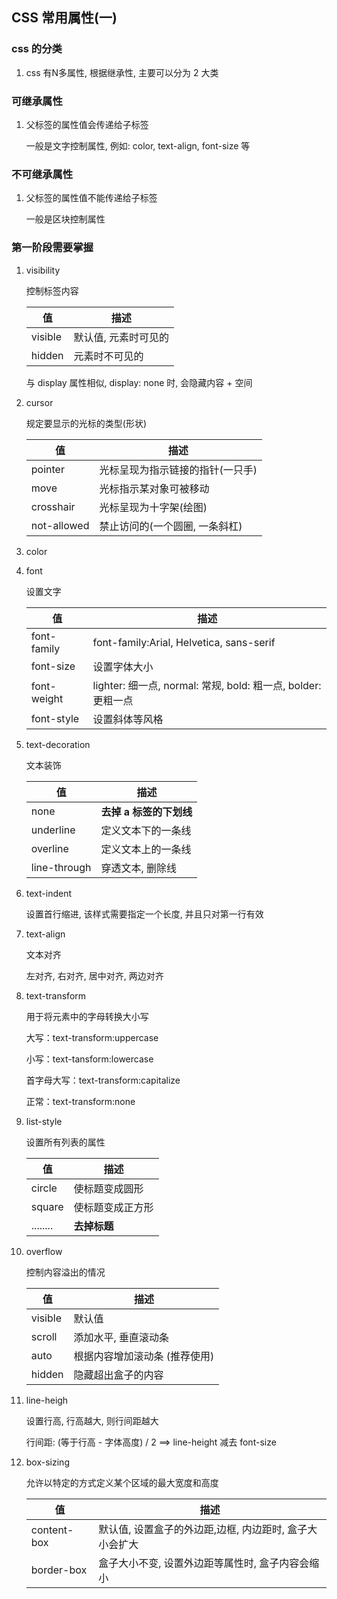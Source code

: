 ## CSS 常用属性(一)

### css 的分类

1. css 有N多属性, 根据继承性, 主要可以分为 2 大类



### 可继承属性

1. 父标签的属性值会传递给子标签

   一般是文字控制属性, 例如: color, text-align, font-size 等



### 不可继承属性

1. 父标签的属性值不能传递给子标签

   一般是区块控制属性 



### 第一阶段需要掌握

1. visibility  

   控制标签内容

   | 值      | 描述                 |
   | ------- | -------------------- |
   | visible | 默认值, 元素时可见的 |
   | hidden  | 元素时不可见的       |

   与 display 属性相似, display: none 时, 会隐藏内容 + 空间

   

2. cursor

   规定要显示的光标的类型(形状)

   | 值          | 描述                             |
   | ----------- | -------------------------------- |
   | pointer     | 光标呈现为指示链接的指针(一只手) |
   | move        | 光标指示某对象可被移动           |
   | crosshair   | 光标呈现为十字架(绘图)           |
   | not-allowed | 禁止访问的(一个圆圈, 一条斜杠)   |

   

3. color

   

4. font

   设置文字

   | 值          | 描述                                                         |
   | ----------- | ------------------------------------------------------------ |
   | font-family | font-family:Arial, Helvetica, sans-serif                     |
   | font-size   | 设置字体大小                                                 |
   | font-weight | lighter: 细一点, normal: 常规, bold: 粗一点, bolder: 更粗一点 |
   | font-style  | 设置斜体等风格                                               |

   

5. text-decoration

   文本装饰

   | 值           | 描述                    |
   | ------------ | ----------------------- |
   | none         | **去掉 a 标签的下划线** |
   | underline    | 定义文本下的一条线      |
   | overline     | 定义文本上的一条线      |
   | line-through | 穿透文本, 删除线        |

   

6. text-indent

   设置首行缩进, 该样式需要指定一个长度, 并且只对第一行有效

   

7. text-align

   文本对齐

   左对齐, 右对齐, 居中对齐, 两边对齐

   

8. text-transform

   用于将元素中的字母转换大小写

   大写：text-transform:uppercase

   小写：text-tansform:lowercase

   首字母大写：text-transform:capitalize

   正常：text-transform:none

   

9. list-style

   设置所有列表的属性

   | 值       | 描述             |
   | -------- | ---------------- |
   | circle   | 使标题变成圆形   |
   | square   | 使标题变成正方形 |
   | ........ | **去掉标题**     |

   

10. overflow

    控制内容溢出的情况

    | 值      | 描述                          |
    | ------- | ----------------------------- |
    | visible | 默认值                        |
    | scroll  | 添加水平, 垂直滚动条          |
    | auto    | 根据内容增加滚动条 (推荐使用) |
    | hidden  | 隐藏超出盒子的内容            |

    

11. line-heigh

    设置行高, 行高越大, 则行间距越大

    行间距: (等于行高 - 字体高度) / 2    ==>  line-height 减去 font-size

    

12. box-sizing

    允许以特定的方式定义某个区域的最大宽度和高度

    | 值          | 描述                                                    |
    | ----------- | ------------------------------------------------------- |
    | content-box | 默认值, 设置盒子的外边距,边框, 内边距时, 盒子大小会扩大 |
    | border-box  | 盒子大小不变, 设置外边距等属性时, 盒子内容会缩小        |











